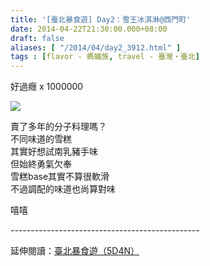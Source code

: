 ```yaml
---
title: '[臺北暴食遊] Day2：雪王冰淇淋@西門町'
date: 2014-04-22T21:30:00.000+08:00
draft: false
aliases: [ "/2014/04/day2_3912.html" ]
tags : [flavor - 螞蟻族, travel - 臺灣・臺北]
---
```


好過癮 x 1000000  

[![](https://4.bp.blogspot.com/-I9Bzk2_uHbA/XDGfKg9JnTI/AAAAAAAAEf0/2igVsCzjQo8LiMij5laOBDTc0cvKeQTnACLcBGAs/s640/55.jpg)](https://4.bp.blogspot.com/-I9Bzk2_uHbA/XDGfKg9JnTI/AAAAAAAAEf0/2igVsCzjQo8LiMij5laOBDTc0cvKeQTnACLcBGAs/s1600/55.jpg)

賣了多年的分子料理嗎？  
不同味道的雪糕  
其實好想試南乳豬手味  
但始終勇氣欠奉  
雪糕base其實不算很軟滑  
不過調配的味道也尚算對味  
  
嘻嘻  
  
\-----------------------------------------------  
  
延伸閱讀：[臺北暴食遊（5D4N）](http://www.hidie.net/2014/05/5d4n.html)